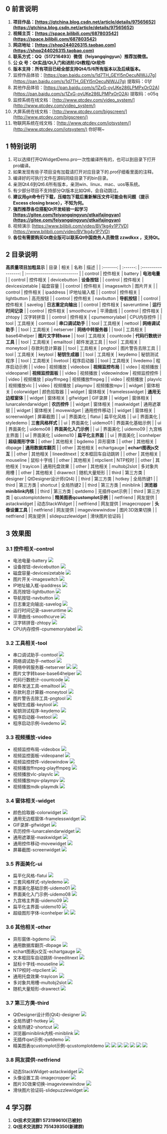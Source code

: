
## 0 前言说明
1. **项目作品：[https://qtchina.blog.csdn.net/article/details/97565652](https://qtchina.blog.csdn.net/article/details/97565652)**
2. **视频主页：[https://space.bilibili.com/687803542](https://space.bilibili.com/687803542)**
3. **网店地址：[https://shop244026315.taobao.com](https://shop244026315.taobao.com)**
4. **联系方式：QQ（517216493）微信（feiyangqingyun）推荐加微信。**
5. **公 众 号：Qt实战/Qt入门和进阶/Qt教程/Qt软件**
6. **版本支持：所有项目已经全部支持Qt4/5/6所有版本以及后续版本。**
7. 监控作品体验：[https://pan.baidu.com/s/1d7TH_GEYl5nOecuNlWJJ7g](https://pan.baidu.com/s/1d7TH_GEYl5nOecuNlWJJ7g) 提取码：01jf
8. 其他作品体验：[https://pan.baidu.com/s/1ZxG-oyUKe286LPMPxOrO2A](https://pan.baidu.com/s/1ZxG-oyUKe286LPMPxOrO2A) 提取码：o05q
9. 监控系统在线文档：[http://www.qtcdev.com/video_system/](http://www.qtcdev.com/video_system/)
10. 大屏系统在线文档：[http://www.qtcdev.com/bigscreen/](http://www.qtcdev.com/bigscreen/)
11. 物联网系统在线文档：[http://www.qtcdev.com/iotsystem/](http://www.qtcdev.com/iotsystem/)
你好啊~
## 1 特别说明
1. 可以选择打开QWidgetDemo.pro一次性编译所有的，也可以到目录下打开pro编译。
2. 如果发现有些子项目没有加载请打开对应目录下的.pro仔细看里面的注释。
3. 编译好的可执行文件在源码同级目录下的bin目录。
4. 亲测Qt4.6到Qt6.6所有版本，亲测win、linux、mac、uos等系统。
5. 有少部分项目不支持部分Qt版本比如Qt6，会自动跳过。
6. **建议用git命令行下载，压缩包下载后重新解压文件可能会有问题（提示Excess closing brace），不知为何。**
8. **强烈推荐各位搭配Qt开发经验一起学习 [https://gitee.com/feiyangqingyun/qtkaifajingyan](https://gitee.com/feiyangqingyun/qtkaifajingyan)**
9. 视频演示 [https://www.bilibili.com/video/BV1kg4y1P7VD](https://www.bilibili.com/video/BV1kg4y1P7VD)
10. **各位有需要购买Qt商业版可以联系Qt中国商务人员微信 zzwdkxx ，支持Qt。**

## 2 目录说明
**高质量项目加粗显示**
|   目录    |   相关   |        名称         | 描述                        |
| :-------: | :------: | :-----------------: | :-------------------------- |
|  control  | 控件相关 |       battery       | **电池电量**                |
|  control  | 控件相关 |    devicebutton     | **设备按钮**                |
|  control  | 控件相关 |   devicesizetable   | 磁盘容量                    |
|  control  | 控件相关 |     imageswitch     | 图片开关                    |
|  control  | 控件相关 |      ipaddress      | IP地址输入框                |
|  control  | 控件相关 |     lightbutton     | 高亮按钮                    |
|  control  | 控件相关 |      navbutton      | **导航按钮**                |
|  control  | 控件相关 |       savelog       | **日志重定向输出**          |
|  control  | 控件相关 |     saveruntime     | **运行时间记录**            |
|  control  | 控件相关 |     smoothcurve     | 平滑曲线                    |
|  control  | 控件相关 |       zhtopy        | 汉字转拼音                  |
|  control  | 控件相关 |   cpumemorylabel    | CPU内存控件                 |
|   tool    | 工具相关 |       comtool       | **串口调试助手**            |
|   tool    | 工具相关 |       nettool       | **网络调试助手**            |
|   tool    | 工具相关 |      netserver      | **网络中转服务器**          |
|   tool    | 工具相关 |    base64helper     | **图片文字转base**          |
|   tool    | 工具相关 |      countcode      | **代码行数统计工具**        |
|   tool    | 工具相关 |      emailtool      | 邮件发送工具                |
|   tool    | 工具相关 |      moneytool      | 存款利息计算器              |
|   tool    | 工具相关 |       pngtool       | 图片警告去除工具            |
|   tool    | 工具相关 |       keytool       | **秘钥生成器**              |
|   tool    | 工具相关 |       keydemo       | 秘钥测试程序                |
|   tool    | 工具相关 |      livetool       | 程序启动器                  |
|   tool    | 工具相关 |      livedemo       | 程序启动示例                |
|   video   | 视频播放 |      videobox       | **视频监控布局**            |
|   video   | 视频播放 |     videopanel      | **视频监控面板**            |
|   video   | 视频播放 |     videowindow     | 视频监控控件                |
|   video   | 视频播放 |     playffmpeg      | 视频播放ffmpeg              |
|   video   | 视频播放 |       playvlc       | 视频播放vlc                 |
|   video   | 视频播放 |       plaympv       | 视频播放mpv                 |
|  widget   | 窗体相关 |     colorwidget     | 颜色拾取器                  |
|  widget   | 窗体相关 |   framelesswidget   | **通用无边框窗体**          |
|  widget   | 窗体相关 |      gifwidget      | GIF录屏                     |
|  widget   | 窗体相关 | lunarcalendarwidget | **农历控件**                |
|  widget   | 窗体相关 |     maskwidget      | 通用遮罩层                  |
|  widget   | 窗体相关 |     movewidget      | 通用控件移动                |
|  widget   | 窗体相关 |    screenwidget     | 屏幕截图                    |
|    ui     | 界面美化 |       flatui        | 扁平化风格                  |
|    ui     | 界面美化 |      styledemo      | **三套风格样式**            |
|    ui     | 界面美化 |      uidemo01       | 界面美化基础示例            |
|    ui     | 界面美化 |      uidemo08       | **界面美化入门示例**        |
|    ui     | 界面美化 |      uidemo09       | 九宫格主界面                |
|    ui     | 界面美化 |      uidemo10       | **扁平化主界面**            |
|    ui     | 界面美化 |     iconhelper      | **超级图形字体**            |
|   other   | 其他相关 |       bgdemo        | 异形窗体                    |
|   other   | 其他相关 |       dbpage        | **通用数据库翻页**          |
|   other   | 其他相关 |     echartgauge     | **echart图表js交互**        |
|   other   | 其他相关 |    lineeditnext     | 文本框回车自动跳转          |
|   other   | 其他相关 |      mouseline      | 鼠标十字线                  |
|   other   | 其他相关 |      ntpclient      | NTP校时                     |
|   other   | 其他相关 |      trayicon       | 通用托盘效果                |
|   other   | 其他相关 |    multobj2slot     | 多对象共用槽                |
|   other   | 其他相关 |      drawrect       | 随机大量矩形                |
|   third   | 第三方类 |      designer       | QtDesigner设计师(Qt4)       |
|   third   | 第三方类 |       hotkey        | 全局热键1                   |
|   third   | 第三方类 |      shortcut       | 全局热键2                   |
|   third   | 第三方类 |      miniblink      | **浏览器miniblink内核**     |
|   third   | 第三方类 |       qwtdemo       | 无插件qwt示例               |
|   third   | 第三方类 |   qcustomplotdemo   | **精美图表qcustomplot示例** |
| netfriend | 网友提供 |    astackwidget     | 动态StackWidget             |
| netfriend | 网友提供 |    imagecropper     | **头像设置工具**            |
| netfriend | 网友提供 |   imageviewwindow   | 图片3D效果切换              |
| netfriend | 网友提供 |  slidepuzzlewidget  | 滑块图片验证码              |

## 3 效果图
### 3.1 控件相关-control
- 电池电量-battery
![](control/0snap/battery.jpg)
- 设备按钮-devicebutton
![](control/0snap/devicebutton.jpg)
- 磁盘容量-devicesizetable
![](control/0snap/devicesizetable.jpg)
- 图片开关-imageswitch
![](control/0snap/imageswitch.jpg)
- IP地址输入框-ipaddress
![](control/0snap/ipaddress.jpg)
- 高亮按钮-lightbutton
![](control/0snap/lightbutton.jpg)
- 导航按钮-navbutton
![](control/0snap/navbutton.jpg)
- 日志重定向输出-savelog
![](control/0snap/savelog.jpg)
- 运行时间记录-saveruntime
![](control/0snap/saveruntime.jpg)
- 平滑曲线-smoothcurve
![](control/0snap/smoothcurve.jpg)
- 汉字转拼音-zhtopy
![](control/0snap/zhtopy.jpg)
- CPU内存控件-cpumemorylabel
![](control/0snap/cpumemorylabel.jpg)

### 3.2 工具相关-tool
- 串口调试助手-comtool
![](tool/0snap/comtool.jpg)
- 网络调试助手-nettool
![](tool/0snap/nettool.jpg)
- 网络中转服务器-netserver
![](tool/0snap/netserver.jpg)
![](tool/0snap/netserver2.jpg)
- 图片文字转base-base64helper
![](tool/0snap/base64helper.jpg)
- 代码行数统计-countcode
![](tool/0snap/countcode.jpg)
- 邮件发送工具-emailtool
![](tool/0snap/emailtool.jpg)
- 存款利息计算器-moneytool
![](tool/0snap/moneytool.jpg)
- 图片警告去除工具-pngtool
![](tool/0snap/pngtool.jpg)
- 秘钥生成器-keytool
![](tool/0snap/keytool.jpg)
- 秘钥测试程序-keydemo
![](tool/0snap/keydemo.jpg)
- 程序启动器-livetool
![](tool/0snap/livetool.jpg)
- 程序启动示例-livedemo
![](tool/0snap/livedemo.jpg)

### 3.3 视频播放-video
- 视频监控布局-videobox
![](video/0snap/videobox.jpg)
- 视频监控面板-videopanel
![](video/0snap/videopanel.jpg)
- 视频监控控件-videowindow
![](video/0snap/videowindow.jpg)
- 视频播放ffmpeg-playffmpeg
![](video/0snap/playffmpeg.jpg)
- 视频播放vlc-playvlc
![](video/0snap/playvlc.jpg)
- 视频播放mpv-plaympv
![](video/0snap/plaympv.jpg)
- 视频播放mdk-playmdk
![](video/0snap/playmdk.jpg)

### 3.4 窗体相关-widget
- 颜色拾取器-colorwidget
![](widget/0snap/colorwidget.jpg)
- 通用无边框窗体-framelesswidget
![](widget/0snap/framelesswidget.jpg)
- GIF录屏-gifwidget
![](widget/0snap/gifwidget.jpg)
- 农历控件-lunarcalendarwidget
![](widget/0snap/lunarcalendarwidget.jpg)
- 通用遮罩层-maskwidget
![](widget/0snap/maskwidget.jpg)
- 通用控件移动-movewidget
![](widget/0snap/movewidget.jpg)
- 屏幕截图-screenwidget
![](widget/0snap/screenwidget.jpg)

### 3.5 界面美化-ui
- 扁平化风格-flatui
![](ui/0snap/flatui.jpg)
- 三套风格样式-styledemo
![](ui/0snap/styledemo.jpg)
- 界面美化基础示例-uidemo01
![](ui/0snap/uidemo01.jpg)
- 界面美化入门示例-uidemo08
![](ui/0snap/uidemo08.jpg)
- 九宫格主界面-uidemo09
![](ui/0snap/uidemo09.jpg)
- 扁平化主界面-uidemo10
![](ui/0snap/uidemo10.jpg)
- 超级图形字体-iconhelper
![](ui/0snap/iconhelper1.jpg)
![](ui/0snap/iconhelper2.jpg)

### 3.6 其他相关-other
- 异形窗体-bgdemo
![](other/0snap/bgdemo.jpg)
- 通用数据库翻页-dbpage
![](other/0snap/dbpage.jpg)
- echart图表js交互-echartgauge
![](other/0snap/echartgauge.jpg)
- 文本框回车自动跳转-lineeditnext
![](other/0snap/lineeditnext.jpg)
- 鼠标十字线-mouseline
![](other/0snap/mouseline.jpg)
- NTP校时-ntpclient
![](other/0snap/ntpclient.jpg)
- 通用托盘效果-trayicon
![](other/0snap/trayicon.jpg)
- 多对象共用槽-multobj2slot
![](other/0snap/multobj2slot.jpg)
- 随机大量矩形-drawrect
![](other/0snap/drawrect.jpg)

### 3.7 第三方类-third
- QtDesigner设计师(Qt4)-designer
![](third/0snap/designer.jpg)
- 全局热键1-hotkey
![](third/0snap/hotkey.jpg)
- 全局热键2-shortcut
![](third/0snap/shortcut.jpg)
- 浏览器miniblink内核-miniblink
![](third/0snap/miniblink.jpg)
- 无插件qwt示例-qwtdemo
![](third/0snap/qwtdemo.jpg)
- 精美图表qcustomplot示例-qcustomplotdemo
![](third/0snap/qcustomplotdemo1.jpg)
![](third/0snap/qcustomplotdemo2.jpg)
![](third/0snap/qcustomplotdemo3.jpg)
![](third/0snap/qcustomplotdemo4.jpg)
![](third/0snap/qcustomplotdemo5.jpg)
![](third/0snap/qcustomplotdemo6.jpg)
![](third/0snap/qcustomplotdemo7.jpg)

### 3.8 网友提供-netfriend
- 动态StackWidget-astackwidget
![](netfriend/0snap/astackwidget.jpg)
- 头像设置工具-imagecropper
![](netfriend/0snap/imagecropper.jpg)
- 图片3D效果切换-imageviewwindow
![](netfriend/0snap/imageviewwindow.jpg)
- 滑块图片验证码-slidepuzzlewidget
![](netfriend/0snap/sliderpuzzlewidget.jpg)

## 4 学习群
1. **Qt技术交流群1 573199610(已被封)**
2. **Qt技术交流群2 751439350(新建群)**
